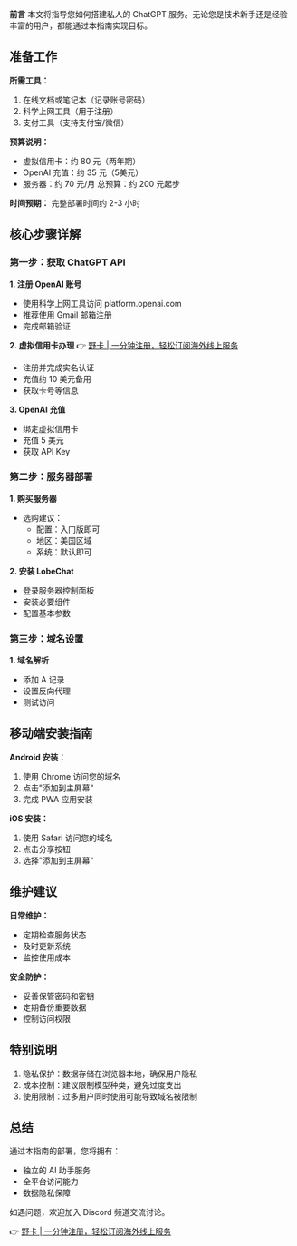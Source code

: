 **前言**
本文将指导您如何搭建私人的 ChatGPT 服务。无论您是技术新手还是经验丰富的用户，都能通过本指南实现目标。

## 准备工作

**所需工具：**
1. 在线文档或笔记本（记录账号密码）
2. 科学上网工具（用于注册）
3. 支付工具（支持支付宝/微信）

**预算说明：**
- 虚拟信用卡：约 80 元（两年期）
- OpenAI 充值：约 35 元（5美元）
- 服务器：约 70 元/月
总预算：约 200 元起步

**时间预期：**
完整部署时间约 2-3 小时

## 核心步骤详解

### 第一步：获取 ChatGPT API

**1. 注册 OpenAI 账号**
- 使用科学上网工具访问 platform.openai.com
- 推荐使用 Gmail 邮箱注册
- 完成邮箱验证

**2. 虚拟信用卡办理**
👉 [野卡 | 一分钟注册，轻松订阅海外线上服务](https://bit.ly/bewildcard)
- 注册并完成实名认证
- 充值约 10 美元备用
- 获取卡号等信息

**3. OpenAI 充值**
- 绑定虚拟信用卡
- 充值 5 美元
- 获取 API Key

### 第二步：服务器部署

**1. 购买服务器**
- 选购建议：
  - 配置：入门版即可
  - 地区：美国区域
  - 系统：默认即可

**2. 安装 LobeChat**
- 登录服务器控制面板
- 安装必要组件
- 配置基本参数

### 第三步：域名设置

**1. 域名解析**
- 添加 A 记录
- 设置反向代理
- 测试访问

## 移动端安装指南

**Android 安装：**
1. 使用 Chrome 访问您的域名
2. 点击"添加到主屏幕"
3. 完成 PWA 应用安装

**iOS 安装：**
1. 使用 Safari 访问您的域名
2. 点击分享按钮
3. 选择"添加到主屏幕"

## 维护建议

**日常维护：**
- 定期检查服务状态
- 及时更新系统
- 监控使用成本

**安全防护：**
- 妥善保管密码和密钥
- 定期备份重要数据
- 控制访问权限

## 特别说明

1. 隐私保护：数据存储在浏览器本地，确保用户隐私
2. 成本控制：建议限制模型种类，避免过度支出
3. 使用限制：过多用户同时使用可能导致域名被限制

## 总结

通过本指南的部署，您将拥有：
- 独立的 AI 助手服务
- 全平台访问能力
- 数据隐私保障

如遇问题，欢迎加入 Discord 频道交流讨论。

👉 [野卡 | 一分钟注册，轻松订阅海外线上服务](https://bit.ly/bewildcard)